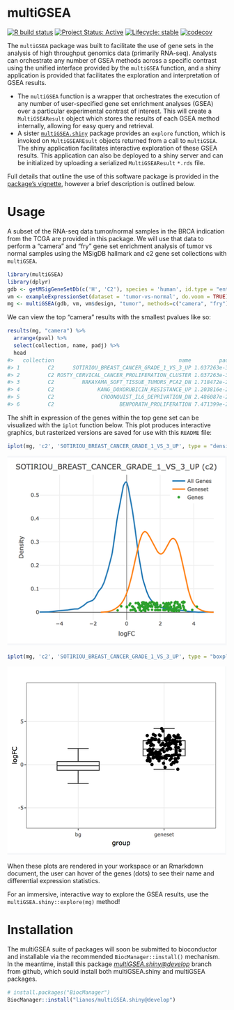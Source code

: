 
# multiGSEA

<!-- badges: start -->

[![R build
status](https://github.com/lianos/multiGSEA/workflows/R-CMD-check/badge.svg)](https://github.com/lianos/multiGSEA/actions)
[![Project Status:
Active](https://www.repostatus.org/badges/latest/active.svg)](https://www.repostatus.org/#active)
[![Lifecycle:
stable](https://img.shields.io/badge/lifecycle-stable-brightgreen.svg)](https://www.tidyverse.org/lifecycle/#stable)
[![codecov](https://codecov.io/gh/lianos/multiGSEA/branch/develop/graph/badge.svg)](https://codecov.io/gh/lianos/multiGSEA)
<!-- badges: end -->

The `multiGSEA` package was built to facilitate the use of gene sets in
the analysis of high throughput genomics data (primarily RNA-seq).
Analysts can orchestrate any number of GSEA methods across a specific
contrast using the unified interface provided by the `multiGSEA`
function, and a shiny application is provided that facilitates the
exploration and interpretation of GSEA results.

  - The `multiGSEA` function is a wrapper that orchestrates the
    execution of any number of user-specified gene set enrichment
    analyses (GSEA) over a particular experimental contrast of interest.
    This will create a `MultiGSEAResult` object which stores the results
    of each GSEA method internally, allowing for easy query and
    retrieval.
  - A sister
    [`multiGSEA.shiny`](https://github.com/lianos/multiGSEA.shiny)
    package provides an `explore` function, which is invoked on
    `MultiGSEAREsult` objects returned from a call to `multiGSEA`. The
    shiny application facilitates interactive exploration of these GSEA
    results. This application can also be deployed to a shiny server and
    can be initialized by uploading a serialized `MultiGSEAResult`
    `*.rds` file.

Full details that outline the use of this software package is provided
in the [package’s
vignette](https://lianos.github.io/multiGSEA/articles/multiGSEA.html),
however a brief description is outlined below.

# Usage

A subset of the RNA-seq data tumor/normal samples in the BRCA indication
from the TCGA are provided in this package. We will use that data to
perform a “camera” and “fry” gene set enrichment analysis of tumor vs
normal samples using the MSigDB hallmark and c2 gene set collections
with `multiGSEA`.

``` r
library(multiGSEA)
library(dplyr)
gdb <- getMSigGeneSetDb(c('H', 'C2'), species = 'human', id.type = "entrez")
vm <- exampleExpressionSet(dataset = 'tumor-vs-normal', do.voom = TRUE)
mg <- multiGSEA(gdb, vm, vm$design, "tumor", methods=c("camera", "fry"))
```

We can view the top “camera” results with the smallest pvalues like so:

``` r
results(mg, "camera") %>% 
  arrange(pval) %>% 
  select(collection, name, padj) %>% 
  head
#>   collection                                        name         padj
#> 1         C2      SOTIRIOU_BREAST_CANCER_GRADE_1_VS_3_UP 1.037263e-36
#> 2         C2 ROSTY_CERVICAL_CANCER_PROLIFERATION_CLUSTER 1.037263e-36
#> 3         C2         NAKAYAMA_SOFT_TISSUE_TUMORS_PCA2_DN 1.718472e-23
#> 4         C2              KANG_DOXORUBICIN_RESISTANCE_UP 1.203816e-22
#> 5         C2               CROONQUIST_IL6_DEPRIVATION_DN 2.486087e-22
#> 6         C2                     BENPORATH_PROLIFERATION 7.471399e-22
```

The shift in expression of the genes within the top gene set can be
visualized with the `iplot` function below. This plot produces
interactive graphics, but rasterized versions are saved for use with
this `README` file:

``` r
iplot(mg, 'c2', 'SOTIRIOU_BREAST_CANCER_GRADE_1_VS_3_UP', type = "density")
```

<img src="man/figures/README_iplot_density.png" />

``` r
iplot(mg, 'c2', 'SOTIRIOU_BREAST_CANCER_GRADE_1_VS_3_UP', type = "boxplot")
```

<img src="man/figures/README_iplot_boxplot.png" />

When these plots are rendered in your workspace or an Rmarkdown
document, the user can hover of the genes (dots) to see their name and
differential expression statistics.

For an immersive, interactive way to explore the GSEA results, use the
`multiGSEA.shiny::explore(mg)` method\!

# Installation

The multiGSEA suite of packages will soon be submitted to bioconductor
and installable via the recommended `BiocManager::install()` mechanism.
In the meantime, install this package *<multiGSEA.shiny@develop>* branch
from github, which sould install both multiGSEA.shiny and multiGSEA
packages.

``` r
# install.packages("BiocManager")
BiocManager::install("lianos/multiGSEA.shiny@develop")
```
